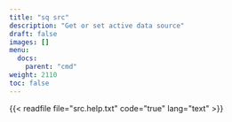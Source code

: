 ```yaml
---
title: "sq src"
description: "Get or set active data source"
draft: false
images: []
menu:
  docs:
    parent: "cmd"
weight: 2110
toc: false
---
```


{{< readfile file="src.help.txt" code="true" lang="text" >}}
